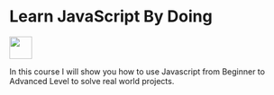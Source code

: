 <h1> Learn JavaScript By Doing</h1> <img src="https://user-images.githubusercontent.com/31680529/183231333-e79f00ff-2be4-4489-8113-5e1f4e450989.png" width="40" height="40"> <br>
<p>In this course I will show you how to use Javascript from Beginner to Advanced Level to solve real world projects.</p>
